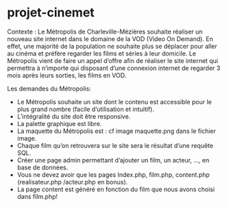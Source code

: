 # projet-cinemet

Contexte :
Le Métropolis de Charleville-Mézières souhaite réaliser un nouveau site internet dans le domaine de la VOD (Video On Demand). En effet, une majorité de la population ne souhaite plus se déplacer pour aller au cinéma et préfère regarder les films et séries à leur domicile.
Le Métropolis vient de faire un appel d’offre afin de réaliser le site internet qui permettra à n’importe qui disposant d’une connexion internet de regarder 3 mois après leurs sorties, les films en VOD.

Les demandes du Métropolis:
- Le Métropolis souhaite un site dont le contenu est accessible pour le plus grand nombre (facile d’utilisation et intuitif).
- L’intégralité du site doit être responsive.
- La palette graphique est libre.
- La maquette du Métropolis est :
 cf image maquette.png dans le fichier image. 
- Chaque film qu’on retrouvera sur le site sera le résultat d’une requête SQL.
- Créer une page admin permettant d’ajouter un film, un acteur, ..., en base de données.
- Vous ne devez avoir que les pages Index.php, film.php, content.php (realisateur.php /acteur.php en bonus).
- La page content est généré en fonction du film que nous avons choisi dans film.php!
